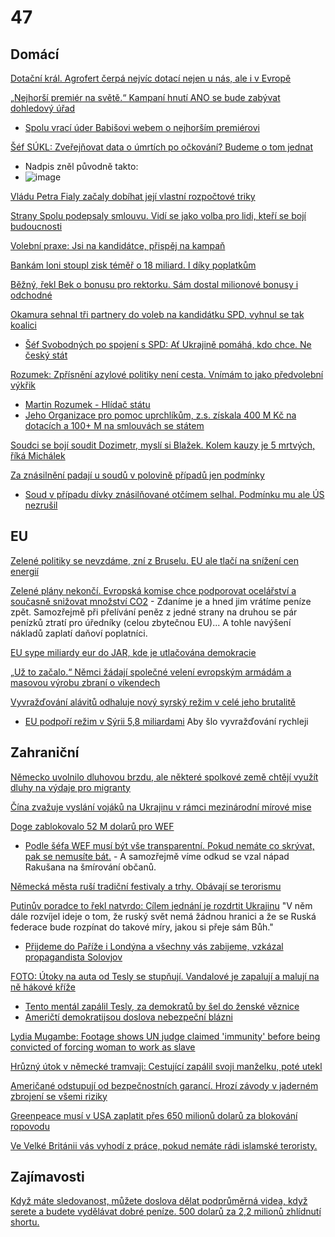 # 47 

## Domácí

[Dotační král. Agrofert čerpá nejvíc dotací nejen u nás, ale i v Evropě](https://www.forum24.cz/dotacni-kral-agrofert-cerpa-nejvic-dotaci-nejen-u-nas-ale-i-v-evrope)

[„Nejhorší premiér na světě.“ Kampaní hnutí ANO se bude zabývat dohledový úřad](https://www.idnes.cz/zpravy/domaci/hnuti-ano-negativni-predvolebni-kampan-pruzkum-nejhorsi-premier.A250311_083217_domaci_misl)
  -  [Spolu vrací úder Babišovi webem o nejhorším premiérovi](https://www.novinky.cz/clanek/volby-do-poslanecke-snemovny-spolu-vraci-uder-babisovi-webem-o-nejhorsim-premierovi-40514717)

[Šéf SÚKL: Zveřejňovat data o úmrtích po očkování? Budeme o tom jednat](https://www.seznamzpravy.cz/clanek/domaci-zivot-v-cesku-rozhovor-reditel-sukl-ockovani-272489)
  -  Nadpis zněl původně takto:
  -  ![image](https://github.com/user-attachments/assets/8b8e49be-0a60-4b5a-a449-e3faa2ac61cf)


[Vládu Petra Fialy začaly dobíhat její vlastní rozpočtové triky](https://www.irozhlas.cz/komentare/vladu-petra-fialy-zacaly-dobihat-jeji-vlastni-rozpoctove-triky_2503241630_ntu)

[Strany Spolu podepsaly smlouvu. Vidí se jako volba pro lidi, kteří se bojí budoucnosti](https://www.novinky.cz/clanek/volby-do-poslanecke-snemovny-strany-spolu-podepsaly-smlouvu-vidi-se-jako-volba-pro-lidi-kteri-se-boji-budoucnosti-40514507)

[Volební praxe: Jsi na kandidátce, přispěj na kampaň](https://www.novinky.cz/clanek/volby-do-poslanecke-snemovny-volebni-praxe-jsi-na-kandidatce-prispej-na-kampan-40513291)

[Bankám loni stoupl zisk téměř o 18 miliard. I díky poplatkům](https://www.novinky.cz/clanek/ekonomika-bankam-loni-stoupl-zisk-temer-o-18-miliard-i-diky-poplatkum-40513842)

[Běžný, řekl Bek o bonusu pro rektorku. Sám dostal milionové bonusy i odchodné](https://www.idnes.cz/zpravy/domaci/mikulas-bek-odmeny-univerzita-karlova-masarykova-univerzita.A250319_185852_domaci_ceve?zdroj=otvirak)

[Okamura sehnal tři partnery do voleb na kandidátku SPD, vyhnul se tak koalici](https://www.idnes.cz/volby/spd-memorandum-o-spolupraci-pro-svobodni-trikolora-volby-2025.A250321_034831_volby_kop?utm_source=twitter&utm_medium=wall&utm_campaign=idnes)
  -  [Šéf Svobodných po spojení s SPD: Ať Ukrajině pomáhá, kdo chce. Ne český stát ](https://www.seznamzpravy.cz/clanek/volby-do-poslanecke-snemovny-sef-svobodnych-po-spojeni-s-spd-at-ukrajine-pomaha-kdo-chce-ne-cesky-stat-272343)

[Rozumek: Zpřísnění azylové politiky není cesta. Vnímám to jako předvolební výkřik ](https://www.irozhlas.cz/zpravy-domov/rozumek-zprisneni-azylove-politiky-neni-cesta-vnimam-jako-predvolebni-vykrik_2503080010_elev)
  -  [Martin Rozumek - Hlídač státu](https://www.hlidacstatu.cz/osoba/martin-rozumek)
  -  [Jeho Organizace pro pomoc uprchlíkům, z.s. získala 400 M Kč na dotacích a 100+ M na smlouvách se státem](https://www.hlidacstatu.cz/subjekt/45768676)

[Soudci se bojí soudit Dozimetr, myslí si Blažek. Kolem kauzy je 5 mrtvých, říká Michálek ](https://www.echo24.cz/a/HdxFr/zpravy-domaci-soudci-se-mozna-boji-soudit-dozimetr-blazek-pet-mrtvych-dozimetr)

[Za znásilnění padají u soudů v polovině případů jen podmínky](https://www.novinky.cz/clanek/krimi-za-znasilneni-padaji-u-soudu-v-polovine-pripadu-jen-podminky-40514398)
  -  [Soud v případu dívky znásilňované otčímem selhal. Podmínku mu ale ÚS nezrušil](https://www.novinky.cz/clanek/krimi-soud-v-pripadu-divky-znasilnovane-otcimem-selhal-podminku-mu-ale-us-nezrusil-40514651)

## EU

[Zelené politiky se nevzdáme, zní z Bruselu. EU ale tlačí na snížení cen energií](https://www.e15.cz/byznys/prumysl-a-energetika/zelene-politiky-se-nevzdame-zni-z-bruselu-eu-ale-tlaci-na-snizeni-cen-energii-1423139)

[Zelené plány nekončí. Evropská komise chce podporovat ocelářství a současně snižovat množství CO2](https://www.novinky.cz/clanek/ekonomika-zelene-plany-nekonci-evropska-komise-chce-podporovat-ocelarstvi-a-soucasne-snizovat-mnozstvi-co2-40513742) - Zdaníme je a hned jim vrátíme peníze zpět. Samozřejmě při přelívání peněz z jedné strany na druhou se pár penízků ztratí pro úředníky (celou zbytečnou EU)... A tohle navýšení nákladů zaplatí daňoví poplatníci.

[EU sype miliardy eur do JAR, kde je utlačována demokracie](https://www.novinky.cz/clanek/zahranicni-evropa-eu-sype-miliardy-eur-do-jar-kde-je-utlacovana-demokracie-40513152)

[„Už to začalo.“ Němci žádají společné velení evropským armádám a masovou výrobu zbraní o víkendech ](https://www.echo24.cz/a/H94f7/svet-zpravy-uz-to-zacalo-nemci-zadaji-spolecne-veleni-evropske-armady-masovou-vyrobu-zbrani-o-vikendech)

[Vyvražďování alávitů odhaluje nový syrský režim v celé jeho brutalitě](https://www.novinky.cz/clanek/zahranicni-blizky-a-stredni-vychod-vyvrazdovani-alavitu-odhaluje-novy-syrsky-rezim-v-cele-jeho-brutalite-40512601)
  -  [EU podpoří režim v Sýrii 5,8 miliardami](https://x.com/CT24zive/status/1901724729460797915) Aby šlo vyvražďování rychleji


## Zahraniční

[Německo uvolnilo dluhovou brzdu, ale některé spolkové země chtějí využít dluhy na výdaje pro migranty ](https://www.echo24.cz/a/HvfQ3/zpravy-svet-nemecko-penize-z-investic-na-migranty-uvolnilo-dluhovou-brzdu)

[Čína zvažuje vyslání vojáků na Ukrajinu v rámci mezinárodní mírové mise](https://www.novinky.cz/clanek/valka-na-ukrajine-cina-zvazuje-vyslani-vojaku-na-ukrajinu-v-ramci-mezinarodni-mirove-mise-40514188)

[Doge zablokovalo 52 M dolarů pro WEF](https://x.com/UpdateNews724/status/1902525106926030887)
  -  [Podle šéfa WEF musí být vše transparentní. Pokud nemáte co skrývat, pak se nemusíte bát.](https://x.com/Artemisfornow/status/1904081784771350799) - A samozřejmě víme odkud se vzal nápad Rakušana na šmírování občanů.

[Německá města ruší tradiční festivaly a trhy. Obávají se terorismu ](https://www.forum24.cz/nemecka-mesta-rusi-tradicni-festivaly-a-trhy-obavaji-se-terorismu)

[Putinův poradce to řekl natvrdo: Cílem jednání je rozdrtit Ukrajinu](https://www.novinky.cz/clanek/valka-na-ukrajine-putinuv-poradce-to-rekl-natvrdo-cilem-jednani-je-rozdrtit-ukrajinu-40513858) "V něm dále rozvíjel ideje o tom, že ruský svět nemá žádnou hranici a že se Ruská federace bude rozpínat do takové míry, jakou si přeje sám Bůh."
  -  [Přijdeme do Paříže i Londýna a všechny vás zabijeme, vzkázal propagandista Solovjov ](https://www.forum24.cz/prijdeme-do-parize-i-londyna-a-vsechny-vas-zabijeme-vzkazal-propagandista-solovjov)

[FOTO: Útoky na auta od Tesly se stupňují. Vandalové je zapalují a malují na ně hákové kříže](https://www.novinky.cz/clanek/zahranicni-amerika-foto-utoky-na-auta-od-tesly-se-stupnuji-vandalove-je-zapaluji-a-maluji-na-ne-hakove-krize-40513670)
  -  [Tento mentál zapálil Tesly, za demokratů by šel do ženské věznice](https://x.com/Osint613/status/1902780255913353530)
  -  [Američtí demokratijsou doslova nebezpeční blázni](https://x.com/libsoftiktok/status/1903073520248115554)

[Lydia Mugambe: Footage shows UN judge claimed 'immunity' before being convicted of forcing woman to work as slave](https://news.sky.com/story/lydia-mugambe-footage-shows-un-judge-claimed-immunity-before-being-convicted-of-forcing-woman-to-work-as-slave-13327897)

[Hrůzný útok v německé tramvaji: Cestující zapálil svoji manželku, poté utekl ](https://www.echo24.cz/a/HpGtt/zpravy-svet-v-nemecku-cestujici-zapalil-zenu-v-tramvaji-a-polil-benzinem)

[Američané odstupují od bezpečnostních garancí. Hrozí závody v jaderném zbrojení se všemi riziky](https://www.novinky.cz/clanek/zahranicni-americane-odstupuji-od-bezpecnostnich-garanci-hrozi-zavody-v-jadernem-zbrojeni-se-vsemi-riziky-40513473)

[Greenpeace musí v USA zaplatit přes 650 milionů dolarů za blokování ropovodu](https://ct24.ceskatelevize.cz/clanek/svet/greenpeace-musi-v-usa-zaplatit-stovky-milionu-dolaru-za-blokovani-ropovodu-359207)

[Ve Velké Británii vás vyhodí z práce, pokud nemáte rádi islamské teroristy.](https://www.telegraph.co.uk/news/2025/03/23/i-condemned-the-oct-7-massacre-cost-me-job-severn-water/)

## Zajímavosti

[Když máte sledovanost, můžete doslova dělat podprůměrná videa, když serete a budete vydělávat dobré peníze. 500 dolarů za 2,2 milionů zhlídnutí shortu.](https://www.youtube.com/watch?v=f6bqbB1e4cU)
